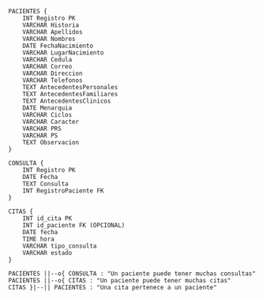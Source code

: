 

    PACIENTES {
        INT Registro PK
        VARCHAR Historia
        VARCHAR Apellidos
        VARCHAR Nombres
        DATE FechaNacimiento
        VARCHAR LugarNacimiento
        VARCHAR Cedula
        VARCHAR Correo
        VARCHAR Direccion
        VARCHAR Telefonos
        TEXT AntecedentesPersonales
        TEXT AntecedentesFamiliares
        TEXT AntecedentesClinicos
        DATE Menarquia
        VARCHAR Ciclos
        VARCHAR Caracter
        VARCHAR PRS
        VARCHAR PS
        TEXT Observacion
    }

    CONSULTA {
        INT Registro PK
        DATE Fecha
        TEXT Consulta
        INT RegistroPaciente FK
    }

    CITAS {
        INT id_cita PK
        INT id_paciente FK (OPCIONAL)
        DATE fecha
        TIME hora
        VARCHAR tipo_consulta
        VARCHAR estado
    }

    PACIENTES ||--o{ CONSULTA : "Un paciente puede tener muchas consultas"
    PACIENTES ||--o{ CITAS : "Un paciente puede tener muchas citas"
    CITAS }|--|| PACIENTES : "Una cita pertenece a un paciente"
